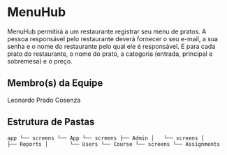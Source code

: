 # MenuHub
MenuHub permitirá a um restaurante registrar seu menu de pratos. A pessoa responsável pelo restaurante deverá fornecer o seu e-mail, a sua senha e o nome do restaurante pelo qual ele é responsável. E para cada prato do restaurante, o nome do prato, a categoria (entrada, principal e sobremesa) e o preço.

## Membro(s) da Equipe
Leonardo Prado Cosenza

## Estrutura de Pastas
``app
└── screens
    └── App
        └── screens
            ├── Admin
            │   └── screens
            │       ├── Reports
            │       └── Users
            └── Course
                └── screens
                    └── Assignments``

